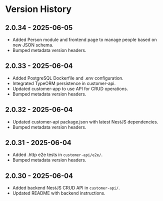 # Version History
## 2.0.34 - 2025-06-05
- Added Person module and frontend page to manage people based on new JSON schema.
- Bumped metadata version headers.
## 2.0.33 - 2025-06-04
- Added PostgreSQL Dockerfile and .env configuration.
- Integrated TypeORM persistence in customer-api.
- Updated customer-app to use API for CRUD operations.
- Bumped metadata version headers.
## 2.0.32 - 2025-06-04
- Updated customer-api package.json with latest NestJS dependencies.
- Bumped metadata version headers.


## 2.0.31 - 2025-06-04
- Added .http e2e tests in `customer-api/e2e/`.
- Bumped metadata version headers.

## 2.0.30 - 2025-06-04
- Added backend NestJS CRUD API in `customer-api/`.
- Updated README with backend instructions.
